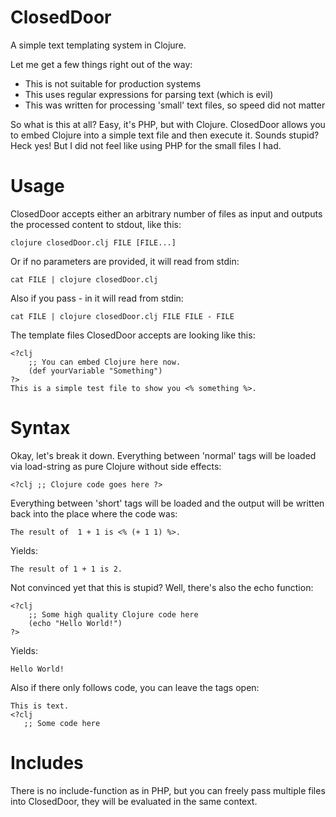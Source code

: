ClosedDoor
==========

A simple text templating system in Clojure.

Let me get a few things right out of the way:

 * This is not suitable for production systems
 * This uses regular expressions for parsing text (which is evil)
 * This was written for processing 'small' text files, so speed did not matter

So what is this at all? Easy, it's PHP, but with Clojure. ClosedDoor allows you
to embed Clojure into a simple text file and then execute it. Sounds stupid?
Heck yes! But I did not feel like using PHP for the small files I had.


Usage
=====

ClosedDoor accepts either an arbitrary number of files as input and outputs
the processed content to stdout, like this:

    clojure closedDoor.clj FILE [FILE...]

Or if no parameters are provided, it will read from stdin:

    cat FILE | clojure closedDoor.clj
    
Also if you pass - in it will read from stdin:

    cat FILE | clojure closedDoor.clj FILE FILE - FILE

The template files ClosedDoor accepts are looking like this:

    <?clj
        ;; You can embed Clojure here now.
        (def yourVariable "Something")
    ?>
    This is a simple test file to show you <% something %>.


Syntax
======

Okay, let's break it down. Everything between 'normal' tags will be loaded
via load-string as pure Clojure without side effects:

    <?clj ;; Clojure code goes here ?>

Everything between 'short' tags will be loaded and the output will be written
back into the place where the code was:

    The result of  1 + 1 is <% (+ 1 1) %>.
    
Yields:

    The result of 1 + 1 is 2.

Not convinced yet that this is stupid? Well, there's also the echo function:

    <?clj
        ;; Some high quality Clojure code here
        (echo "Hello World!")
    ?>
    
Yields:

    Hello World!

Also if there only follows code, you can leave the tags open:

    This is text.
    <?clj
       ;; Some code here
        

Includes
========

There is no include-function as in PHP, but you can freely pass multiple files
into ClosedDoor, they will be evaluated in the same context.

